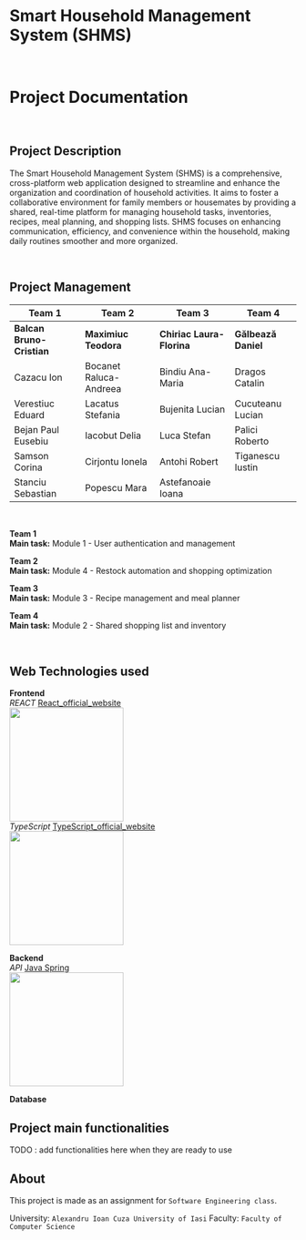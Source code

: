 # Smart Household Management System (SHMS)
<br />

# Project Documentation
<br />

## Project Description
The Smart Household Management System (SHMS) is a comprehensive, cross-platform web application designed to streamline and enhance the organization and coordination of household activities. It aims to foster a collaborative environment for family members or housemates by providing a shared, real-time platform for managing household tasks, inventories, recipes, meal planning, and shopping lists. SHMS focuses on enhancing communication, efficiency, and convenience within the household, making daily routines smoother and more organized.

<br />

## Project Management
| Team 1                    | Team 2                    | Team 3                     | Team 4              |
|---------------------------|---------------------------|----------------------------|---------------------|
| **Balcan Bruno-Cristian** | **Maximiuc Teodora**      | **Chiriac Laura-Florina**  | **Gălbează Daniel** |
| Cazacu Ion                | Bocanet Raluca-Andreea    | Bindiu Ana-Maria           | Dragos Catalin      |
| Verestiuc Eduard          | Lacatus Stefania          | Bujenita Lucian            | Cucuteanu Lucian    |
| Bejan Paul Eusebiu        | Iacobut Delia             | Luca Stefan                | Palici Roberto      |
| Samson Corina             | Cirjontu Ionela           | Antohi Robert              | Tiganescu Iustin    |
| Stanciu Sebastian         | Popescu Mara              | Astefanoaie Ioana          |                     |

<br />

**Team 1** <br />
**Main task:** Module 1 - User authentication and management

**Team 2** <br />
**Main task:** Module 4 - Restock automation and shopping optimization

**Team 3** <br />
**Main task:** Module 3 - Recipe management and meal planner

**Team 4** <br />
**Main task:** Module 2 - Shared shopping list and inventory

<br />

## Web Technologies used <br />
**Frontend**<br />
_REACT_ [React_official_website](https://react.dev/) <br/>
<img src="https://upload.wikimedia.org/wikipedia/commons/thumb/3/30/React_Logo_SVG.svg/1024px-React_Logo_SVG.svg.png" width = "200"> <br />
_TypeScript_ [TypeScript_official_website](https://www.typescriptlang.org/) <br/>
<img src="https://upload.wikimedia.org/wikipedia/commons/thumb/f/f5/Typescript.svg/1024px-Typescript.svg.png" width = "200"> <br />

**Backend**<br />
_API_ [Java Spring](https://spring.io/)<br />
<img src="https://upload.wikimedia.org/wikipedia/commons/thumb/4/44/Spring_Framework_Logo_2018.svg/1280px-Spring_Framework_Logo_2018.svg.png" width = "200"> <br />

**Database** <br />


## Project main functionalities

TODO : add functionalities here when they are ready to use


## About
This project is made as an assignment for ```Software Engineering class```.

University: ```Alexandru Ioan Cuza University of Iasi```
Faculty: ```Faculty of Computer Science```
